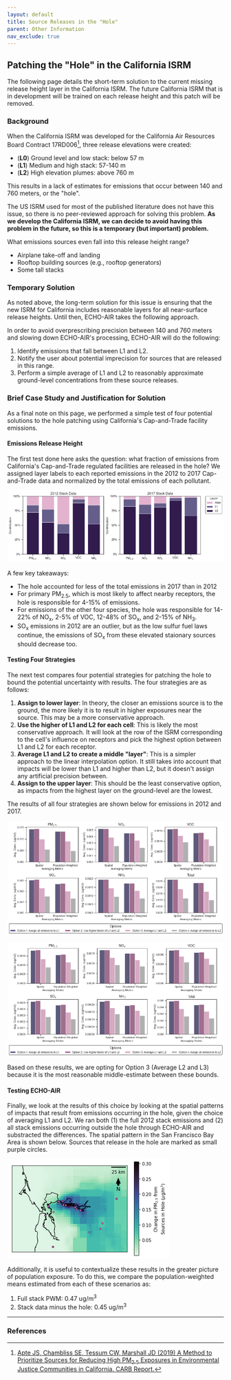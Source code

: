 ```yaml
---
layout: default
title: Source Releases in the "Hole"
parent: Other Information
nav_exclude: true
---
```


## Patching the "Hole" in the California ISRM
The following page details the short-term solution to the current missing release height layer in the California ISRM. The future California ISRM that is in development will be trained on each release height and this patch will be removed.

### Background
When the California ISRM was developed for the California Air Resources Board Contract 17RD006[^1], three release elevations were created:
* (<b>L0</b>) Ground level and low stack: below 57 m
* (<b>L1</b>) Medium and high stack: 57-140 m
* (<b>L2</b>) High elevation plumes: above 760 m

This results in a lack of estimates for emissions that occur between 140 and 760 meters, or the "hole". 

The US ISRM used for most of the published literature does not have this issue, so there is no peer-reviewed approach for solving this problem. <b>As we develop the California ISRM, we can decide to avoid having this problem in the future, so this is a temporary (but important) problem.</b>

What emissions sources even fall into this release height range?
* Airplane take-off and landing
* Rooftop building sources (e.g., rooftop generators)
* Some tall stacks

### Temporary Solution
As noted above, the long-term solution for this issue is ensuring that the new ISRM for California includes reasonable layers for all near-surface release heights. Until then, ECHO-AIR takes the following approach.

In order to avoid overprescribing precision between 140 and 760 meters and slowing down ECHO-AIR's processing, ECHO-AIR will do the following:
1. Identify emissions that fall between L1 and L2.
2. Notify the user about potential imprecision for sources that are released in this range.
3. Perform a simple average of L1 and L2 to reasonably approximate ground-level concentrations from these source releases.

### Brief Case Study and Justification for Solution
As a final note on this page, we performed a simple test of four potential solutions to the hole patching using California's Cap-and-Trade facility emissions. 

#### Emissions Release Height
The first test done here asks the question: what fraction of emissions from California's Cap-and-Trade regulated facilities are released in the hole? We assigned layer labels to each reported emissions in the 2012 to 2017 Cap-and-Trade data and normalized by the total emissions of each pollutant. 

![Emissions by release layer](/assets/hole_patch_images/emission_by_layer.png)

A few key takeaways: 
* The hole accounted for less of the total emissions in 2017 than in 2012
* For primary PM<sub>2.5</sub>, which is most likely to affect nearby receptors, the hole is responsible for 4-15% of emissions.
* For emissions of the other four species, the hole was responsible for 14-22% of NO<sub>x</sub>, 2-5% of VOC, 12-48% of SO<sub>x</sub>, and 2-15% of NH<sub>3</sub>. 
* SO<sub>x</sub> emissions in 2012 are an outlier, but as the low sulfur fuel laws continue, the emissions of SO<sub>x</sub> from these elevated staionary sources should decrease too.

#### Testing Four Strategies
The next test compares four potential strategies for patching the hole to bound the potential uncertainty with results. The four strategies are as follows:

1. **Assign to lower layer**: In theory, the closer an emissions source is to the ground, the more likely it is to result in higher exposures near the source. This may be a more conservative approach.
2. **Use the higher of L1 and L2 for each cell**: This is likely the most conservative approach. It will look at the row of the ISRM corresponding to the cell's influence on receptors and pick the highest option between L1 and L2 for each receptor.
3. **Average L1 and L2 to create a middle "layer"**: This is a simpler approach to the linear interpolation option. It still takes into account that impacts will be lower than L1 and higher than L2, but it doesn't assign any artificial precision between.
4. **Assign to the upper layer**: This should be the least conservative option, as impacts from the highest layer on the ground-level are the lowest.

The results of all four strategies are shown below for emissions in 2012 and 2017.

![Average concentration (spatial and population-weighted) for stack emissions in 2012](/assets/hole_patch_images/testing_method_2012.png)

![Average concentration (spatial and population-weighted) for stack emissions in 2017](/assets/hole_patch_images/testing_method_2017.png)

Based on these results, we are opting for Option 3 (Average L2 and L3) because it is the most reasonable middle-estimate between these bounds. 

#### Testing ECHO-AIR
Finally, we look at the results of this choice by looking at the spatial patterns of impacts that result from emissions occurring in the hole, given the choice of averaging L1 and L2. We ran both (1) the full 2012 stack emissions and (2) all stack emissions occurring outside the hole through ECHO-AIR and substracted the differences. The spatial pattern in the San Francisco Bay Area is shown below. Sources that release in the hole are marked as small purple circles.

![Map of spatial differences in the San Francisco Bay Area](/assets/hole_patch_images/spatial_differences.png)

Additionally, it is useful to contextualize these results in the greater picture of population exposure. To do this, we compare the population-weighted means estimated from each of these scenarios as:
1. Full stack PWM: 0.47 ug/m<sup>3</sup>
2. Stack data minus the hole: 0.45 ug/m<sup>3</sup>

----

### References
[^1]: [Apte JS, Chambliss SE, Tessum CW, Marshall JD (2019) A Method to Prioritize Sources for Reducing High PM<sub>2.5</sub> Exposures in Environmental Justice Communities in California. CARB Report.](https://ww2.arb.ca.gov/sites/default/files/classic/research/apr/past/17rd006.pdf)
